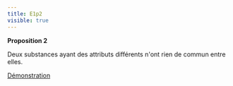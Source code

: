 ```yaml
---
title: E1p2
visible: true
---
```


**Proposition 2**

Deux substances ayant des attributs différents n'ont rien de commun entre elles.

[Démonstration](/ethique1/e1p2/e1p2d)